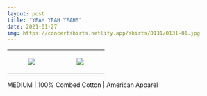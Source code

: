 ```yaml
---
layout: post
title: "YEAH YEAH YEAHS"
date: 2021-01-27
img: https://concertshirts.netlify.app/shirts/0131/0131-01.jpg
---
```




<table style="width:100%;"><tr><td style="vertical-align:top;">
      <figure class="tmblr-full" data-orig-height="2048" data-orig-width="1365" data-orig-src="https://concertshirts.netlify.app/shirts/0131/0131-01.jpg"><img src="https://64.media.tumblr.com/ca1b01520fb284d93669eea992d3c80f/26c25968689675d0-c4/s540x810/70a5ddc400fe7652b37168f98c3c3e352aa8fc2e.jpg" data-orig-height="2048" data-orig-width="1365" data-orig-src="https://concertshirts.netlify.app/shirts/0131/0131-01.jpg"/></figure></td>
    <td style="vertical-align:top;">
      <figure class="tmblr-full" data-orig-height="2048" data-orig-width="1365" data-orig-src="https://concertshirts.netlify.app/shirts/0131/0131-02.jpg"><img src="https://64.media.tumblr.com/5977600c0fcc0ec7e21f73d98b049558/26c25968689675d0-51/s540x810/6d0d2414d8f2f71efdb5050dc559dbb22cae0f84.jpg" data-orig-height="2048" data-orig-width="1365" data-orig-src="https://concertshirts.netlify.app/shirts/0131/0131-02.jpg"/></figure></td>
  </tr></table><p>
  MEDIUM | 100% Combed Cotton | American Apparel
</p>
